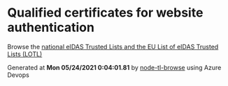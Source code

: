 # Qualified certificates for website authentication 
 Browse the [national eIDAS Trusted Lists and the EU List of eIDAS Trusted Lists (LOTL)](https://webgate.ec.europa.eu/tl-browser/#/) 
 
 
Generated at **Mon 05/24/2021  0:04:01.81** by [node-tl-browse](https://github.com/ymedlop/node-tl-browser) using Azure Devops 
